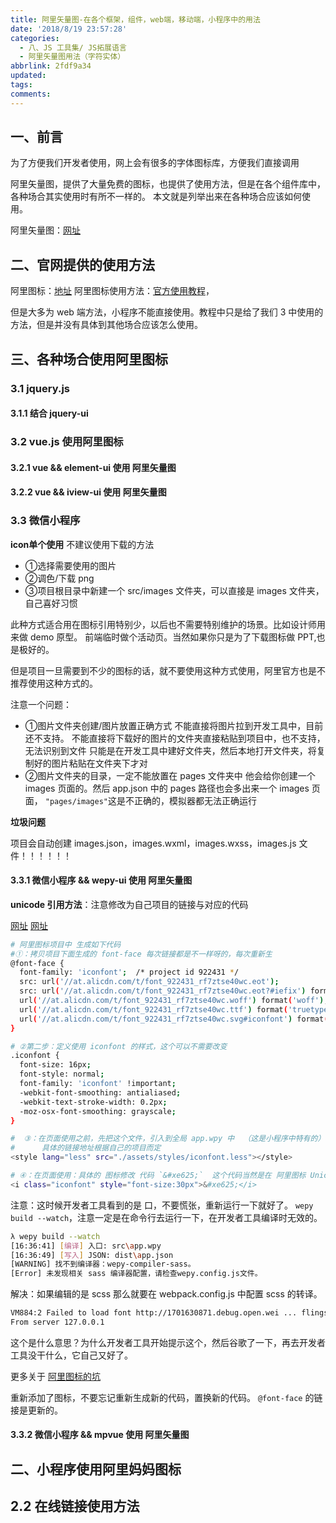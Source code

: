 ```yaml
---
title: 阿里矢量图-在各个框架，组件，web端，移动端，小程序中的用法
date: '2018/8/19 23:57:28'
categories:
  - 八、JS 工具集/ JS拓展语言
  - 阿里矢量图用法（字符实体）
abbrlink: 2fdf9a34
updated:
tags:
comments:
---
```


## 一、前言

为了方便我们开发者使用，网上会有很多的字体图标库，方便我们直接调用

阿里矢量图，提供了大量免费的图标，也提供了使用方法，但是在各个组件库中，各种场合其实使用时有所不一样的。
本文就是列举出来在各种场合应该如何使用。

阿里矢量图：[网址](http://www.iconfont.cn)

## 二、官网提供的使用方法

阿里图标：[地址](http://www.iconfont.cn/collections/index?spm=a313x.7781069.1998910419.4&type=1)
阿里图标使用方法：[官方使用教程](http://www.iconfont.cn/help/detail?spm=a313x.7781069.1998910419.d8d11a391&helptype=code)，

但是大多为 web 端方法，小程序不能直接使用。教程中只是给了我们 3 中使用的方法，但是并没有具体到其他场合应该怎么使用。

## 三、各种场合使用阿里图标

### 3.1 jquery.js

#### 3.1.1 结合 jquery-ui

### 3.2 vue.js 使用阿里图标

#### 3.2.1 vue && element-ui 使用 阿里矢量图

#### 3.2.2 vue && iview-ui 使用 阿里矢量图

### 3.3 微信小程序

**icon单个使用** 不建议使用下载的方法

- ①选择需要使用的图片
- ②调色/下载 png
- ③项目根目录中新建一个 src/images 文件夹，可以直接是 images 文件夹，自己喜好习惯

此种方式适合用在图标引用特别少，以后也不需要特别维护的场景。比如设计师用来做 demo 原型。
前端临时做个活动页。当然如果你只是为了下载图标做 PPT,也是极好的。

但是项目一旦需要到不少的图标的话，就不要使用这种方式使用，阿里官方也是不推荐使用这种方式的。

注意一个问题：

- ①图片文件夹创建/图片放置正确方式
    不能直接将图片拉到开发工具中，目前还不支持。
    不能直接将下载好的图片的文件夹直接粘贴到项目中，也不支持，无法识别到文件
    只能是在开发工具中建好文件夹，然后本地打开文件夹，将复制好的图片粘贴在文件夹下才对
- ②图片文件夹的目录，一定不能放置在 pages 文件夹中
    他会给你创建一个 images 页面的。然后 app.json 中的 pages 路径也会多出来一个 images 页面，
    `"pages/images"`这是不正确的，模拟器都无法正确运行

**垃圾问题**

项目会自动创建 images.json，images.wxml，images.wxss，images.js 文件！！！！！！

#### 3.3.1 微信小程序 && wepy-ui 使用 阿里矢量图

**unicode 引用方法**：注意修改为自己项目的链接与对应的代码

[网址](https://blog.csdn.net/Zhooson/article/details/80706791)
[网址](https://www.jianshu.com/p/67bbe4d95a85)

```BASH
# 阿里图标项目中 生成如下代码
#①：拷贝项目下面生成的 font-face 每次链接都是不一样呀的，每次重新生
@font-face {
  font-family: 'iconfont';  /* project id 922431 */
  src: url('//at.alicdn.com/t/font_922431_rf7ztse40wc.eot');
  src: url('//at.alicdn.com/t/font_922431_rf7ztse40wc.eot?#iefix') format('embedded-opentype'),
  url('//at.alicdn.com/t/font_922431_rf7ztse40wc.woff') format('woff'),
  url('//at.alicdn.com/t/font_922431_rf7ztse40wc.ttf') format('truetype'),
  url('//at.alicdn.com/t/font_922431_rf7ztse40wc.svg#iconfont') format('svg');
}

# ②第二步：定义使用 iconfont 的样式，这个可以不需要改变
.iconfont {
  font-size: 16px;
  font-style: normal;
  font-family: 'iconfont' !important;
  -webkit-font-smoothing: antialiased;
  -webkit-text-stroke-width: 0.2px;
  -moz-osx-font-smoothing: grayscale;
}

#  ③：在页面使用之前，先把这个文件，引入到全局 app.wpy 中  （这是小程序中特有的）
#      具体的链接地址根据自己的项目而定
<style lang="less" src="./assets/styles/iconfont.less"></style>

# ④：在页面使用：具体的 图标修改 代码 `&#xe625;`  这个代码当然是在 阿里图标 Unicode 的状态下的。
<i class="iconfont" style="font-size:30px">&#xe625;</i>
```

注意：这时候开发者工具看到的是 口，不要慌张，重新运行一下就好了。 `wepy build --watch`，注意一定是在命令行去运行一下，在开发者工具编译时无效的。

```BASH
λ wepy build --watch
[16:36:41] [编译] 入口: src\app.wpy
[16:36:49] [写入] JSON: dist\app.json
[WARNING] 找不到编译器：wepy-compiler-sass。
[Error] 未发现相关 sass 编译器配置，请检查wepy.config.js文件。
```

解决：如果编辑的是 scss 那么就要在 webpack.config.js 中配置 scss 的转译。

```BASH
VM884:2 Failed to load font http://1701630871.debug.open.wei ... flings-regular.woff : the server responded with a status of 404 (HTTP/1.1 404 Not Found)
From server 127.0.0.1
```

这个是什么意思？为什么开发者工具开始提示这个，然后谷歌了一下，再去开发者工具没干什么，它自己又好了。

更多关于 [阿里图标的坑](http://www.wxapp-union.com/thread-3145-1-1.html)

重新添加了图标，不要忘记重新生成新的代码，置换新的代码。 `@font-face` 的链接是更新的。

#### 3.3.2 微信小程序 && mpvue 使用 阿里矢量图

## 二、小程序使用阿里妈妈图标







## 2.2 在线链接使用方法